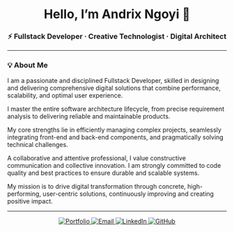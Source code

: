 <h1 align="center">Hello, I’m Andrix Ngoyi 👋</h1>
<h3 align="center">⚡ Fullstack Developer · Creative Technologist · Digital Architect</h3>

---

### 💡 About Me

I am a passionate and disciplined Fullstack Developer, skilled in designing and delivering comprehensive digital solutions that combine performance, scalability, and optimal user experience.

I master the entire software architecture lifecycle, from precise requirement analysis to delivering reliable and maintainable products.

My core strengths lie in efficiently managing complex projects, seamlessly integrating front-end and back-end components, and pragmatically solving technical challenges.

A collaborative and attentive professional, I value constructive communication and collective innovation. I am strongly committed to code quality and best practices to ensure durable and scalable systems.

My mission is to drive digital transformation through concrete, high-performing, user-centric solutions, continuously improving and creating positive impact.

---

<p align="center">
  <a href="https://andrixngoyi.vercel.app" target="_blank" rel="noopener noreferrer">
    <img src="https://img.shields.io/badge/Portfolio-000000?style=for-the-badge&logo=firefox-browser&logoColor=white" alt="Portfolio" />
  </a>
  <a href="mailto:andrixngoyi243@gmail.com" target="_blank" rel="noopener noreferrer">
    <img src="https://img.shields.io/badge/Email-D14836?style=for-the-badge&logo=gmail&logoColor=white" alt="Email" />
  </a>
  <a href="https://www.linkedin.com/in/andrix-ngoyi-469662321" target="_blank" rel="noopener noreferrer">
    <img src="https://img.shields.io/badge/LinkedIn-0A66C2?style=for-the-badge&logo=linkedin&logoColor=white" alt="LinkedIn" />
  </a>
  <a href="https://github.com/AndrixNg1" target="_blank" rel="noopener noreferrer">
    <img src="https://img.shields.io/badge/GitHub-181717?style=for-the-badge&logo=github&logoColor=white" alt="GitHub" />
  </a>
</p>
